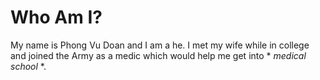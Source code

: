 # Who Am I?

My name is Phong Vu Doan and I am a he. I met my wife while in college and joined the Army as a medic which would help me get into * *medical school* *.
